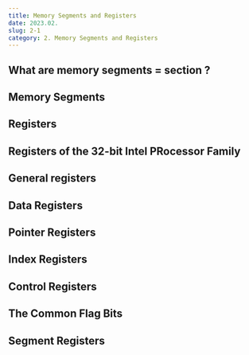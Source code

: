 ```yaml
---
title: Memory Segments and Registers
date: 2023.02.
slug: 2-1
category: 2. Memory Segments and Registers
---
```


## What are memory segments = section ?

## Memory Segments

## Registers

## Registers of the 32-bit Intel PRocessor Family

## General registers

## Data Registers

## Pointer Registers

## Index Registers

## Control Registers

## The Common Flag Bits

## Segment Registers

